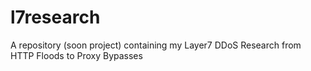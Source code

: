 # l7research
A repository (soon project) containing my Layer7 DDoS Research from HTTP Floods to Proxy Bypasses
